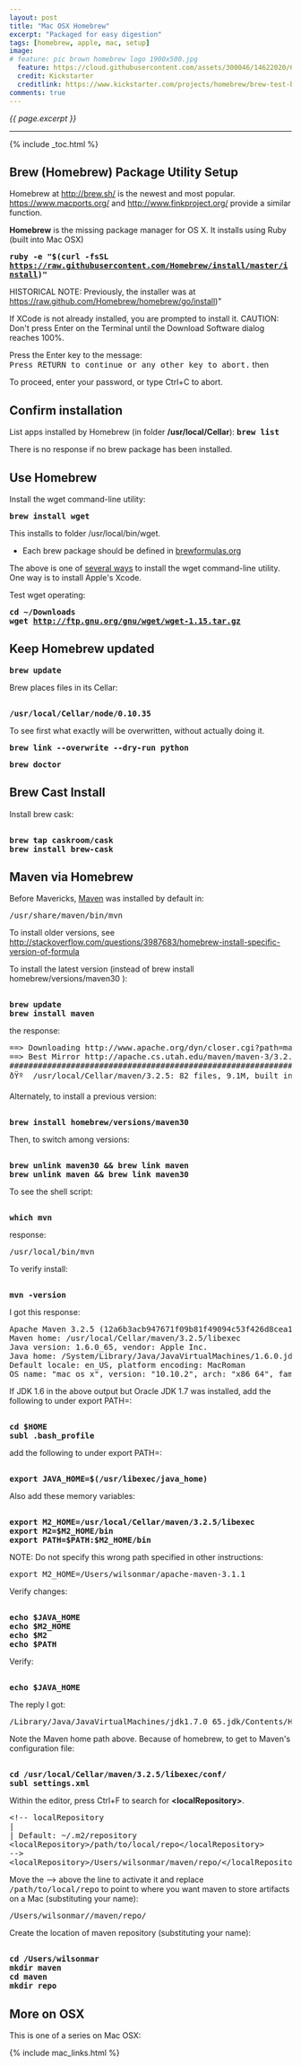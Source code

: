 ```yaml
---
layout: post
title: "Mac OSX Homebrew"
excerpt: "Packaged for easy digestion"
tags: [homebrew, apple, mac, setup]
image:
# feature: pic brown homebrew logo 1900x500.jpg
  feature: https://cloud.githubusercontent.com/assets/300046/14622020/60672448-0584-11e6-8202-41c36ba82d04.jpg
  credit: Kickstarter
  creditlink: https://www.kickstarter.com/projects/homebrew/brew-test-bot
comments: true
---
```

<i>{{ page.excerpt }}</i>
<hr />

{% include _toc.html %}


<a id="HomebrewSetupz"></a>

## Brew (Homebrew) Package Utility Setup

Homebrew 
at <a target="_blank" href="http://brew.sh/">
http://brew.sh/</a>
is the newest and most popular.
https://www.macports.org/ and
http://www.finkproject.org/
provide a similar function.

<strong>Homebrew</strong> is the missing package manager for OS X.
It installs using Ruby (built into Mac OSX)


<tt><strong>
ruby -e "$(curl -fsSL https://raw.githubusercontent.com/Homebrew/install/master/install)"
</strong></tt>

HISTORICAL NOTE: Previously, the installer 
was at https://raw.github.com/Homebrew/homebrew/go/install)"

If XCode is not already installed, you are prompted
to install it.
CAUTION: Don't press Enter on the Terminal until the Download Software dialog reaches 100%.

Press the Enter key to the message:
<br /><tt>Press RETURN to continue or any other key to abort.</tt> then

To proceed, enter your password, or type Ctrl+C to abort.


## Confirm installation #

List apps installed by Homebrew (in folder 
<strong>/usr/local/Cellar</strong>):
<tt><strong>brew list</strong></tt>

There is no response if no brew package has been installed.

## Use Homebrew #

Install the wget command-line utility:

<tt><strong>brew install wget</strong></tt>

This installs to folder /usr/local/bin/wget.

* Each brew package should be defined in <a target="_blank" href="http://brewformulas.org/">
   brewformulas.org</a>

The above is one of <a target="_blank" href="http://coolestguidesontheplanet.com/install-and-configure-wget-on-os-x/"> 
several ways</a> to install the wget command-line utility.
One way is to install Apple's Xcode.


Test wget operating:

<tt><strong>cd ~/Downloads
<br />wget http://ftp.gnu.org/gnu/wget/wget-1.15.tar.gz
</strong></tt>

## Keep Homebrew updated #

<tt><strong>brew update</strong></tt>

Brew places files in its Cellar:

<pre><strong>
/usr/local/Cellar/node/0.10.35
</strong></pre>

To see first what exactly will be overwritten, without actually doing it.

<tt><strong>
brew link --overwrite --dry-run python 
</strong></tt>

<tt><strong>
brew doctor
</strong></tt>



## Brew Cast Install #

Install brew cask:

<pre><strong>
brew tap caskroom/cask
brew install brew-cask
</strong></pre>



<a id="MavenSetupz"></a>

##  Maven via Homebrew #


Before Mavericks, 
<a target="_blank" href="http://maven.apache.org/">
Maven</a> was installed by default in:

   <tt>/usr/share/maven/bin/mvn</tt>

To install older versions, see 
http://stackoverflow.com/questions/3987683/homebrew-install-specific-version-of-formula


To install the latest version (instead of brew install homebrew/versions/maven30 ):

<pre><strong>
brew update
brew install maven
</strong></pre>

the response:

<pre>
==> Downloading http://www.apache.org/dyn/closer.cgi?path=maven/maven-3/3.2.5/bi
==> Best Mirror http://apache.cs.utah.edu/maven/maven-3/3.2.5/binaries/apache-ma
######################################################################## 100.0%
ðŸº  /usr/local/Cellar/maven/3.2.5: 82 files, 9.1M, built in 66 seconds
</pre>

Alternately, to install a previous version:

<pre><strong>
brew install homebrew/versions/maven30
</strong></pre>

Then, to switch among versions:

<pre><strong>
brew unlink maven30 && brew link maven
brew unlink maven && brew link maven30
</strong></pre>

To see the shell script:

<pre><strong>
which mvn
</strong></pre>

response:

<pre>
/usr/local/bin/mvn
</pre>


To verify install:

<pre><strong>
mvn -version
</strong></pre>

I got this response:

<pre>
Apache Maven 3.2.5 (12a6b3acb947671f09b81f49094c53f426d8cea1; 2014-12-14T10:29:23-07:00)
Maven home: /usr/local/Cellar/maven/3.2.5/libexec
Java version: 1.6.0_65, vendor: Apple Inc.
Java home: /System/Library/Java/JavaVirtualMachines/1.6.0.jdk/Contents/Home
Default locale: en_US, platform encoding: MacRoman
OS name: "mac os x", version: "10.10.2", arch: "x86_64", family: "mac"
</pre>

If JDK 1.6 in the above output but Oracle JDK 1.7 was installed,
add the following to under export PATH=:

<pre><strong>
cd $HOME
subl .bash_profile
</strong></pre>

add the following to under export PATH=:

<pre><strong>
export JAVA_HOME=$(/usr/libexec/java_home)
</strong></pre>

Also add these memory variables:

<pre><strong>
export M2_HOME=/usr/local/Cellar/maven/3.2.5/libexec
export M2=$M2_HOME/bin
export PATH=$PATH:$M2_HOME/bin
</strong></pre>

NOTE: Do not specify this wrong path specified in other instructions:

<tt>export M2_HOME=/Users/wilsonmar/apache-maven-3.1.1</tt>

Verify changes:

<pre><strong>
echo $JAVA_HOME
echo $M2_HOME
echo $M2
echo $PATH
</strong></pre>


Verify:

<pre><strong>
echo $JAVA_HOME
</strong></pre>

The reply I got:

<pre>
/Library/Java/JavaVirtualMachines/jdk1.7.0_65.jdk/Contents/Home
</pre>

Note the Maven home path above. 
Because of homebrew, to get to Maven's configuration file:

<pre><strong>
cd /usr/local/Cellar/maven/3.2.5/libexec/conf/
subl settings.xml
</strong></pre>

Within the editor, press Ctrl+F to search for <strong>&LT;localRepository&GT;</strong>.

<pre>
&LT;!-- localRepository
|
| Default: ~/.m2/repository
&LT;localRepository>/path/to/local/repo&LT;/localRepository>
-->
&LT;localRepository>/Users/wilsonmar/maven/repo/&LT;/localRepository>
</pre>

Move the --> above the line to activate it and
replace <tt>/path/to/local/repo</tt> to point to where
you want maven to store artifacts on a Mac (substituting your name):

<pre>
/Users/wilsonmar//maven/repo/
</pre>

Create the location of maven repository (substituting your name):

<pre><strong>
cd /Users/wilsonmar
mkdir maven
cd maven
mkdir repo
</strong></pre>


## More on OSX

This is one of a series on Mac OSX:

{% include mac_links.html %}

